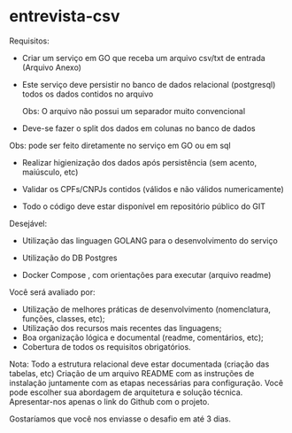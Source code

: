 # entrevista-csv

Requisitos:

- Criar um serviço em GO que receba um arquivo csv/txt de entrada (Arquivo Anexo)

- Este serviço deve persistir no banco de dados relacional (postgresql) todos os dados contidos no arquivo

  Obs: O arquivo não possui um separador muito convencional

 

- Deve-se fazer o split dos dados em colunas no banco de dados

 Obs: pode ser feito diretamente no serviço em GO ou em sql

 

- Realizar higienização dos dados após persistência (sem acento, maiúsculo, etc)

- Validar os CPFs/CNPJs contidos (válidos e não válidos numericamente)

- Todo o código deve estar disponível em repositório público do GIT

 

Desejável:
- Utilização das linguagen GOLANG para o desenvolvimento do serviço
- Utilização do DB Postgres

- Docker Compose , com orientações para executar (arquivo readme) 

Você será avaliado por:
- Utilização de melhores práticas de desenvolvimento (nomenclatura, funções, classes, etc);
- Utilização dos recursos mais recentes das linguagens;
- Boa organização lógica e documental (readme, comentários, etc);
- Cobertura de todos os requisitos obrigatórios.

Nota:
Todo a estrutura relacional deve estar documentada (criação das tabelas, etc)
Criação de um arquivo README com as instruções de instalação juntamente com as etapas necessárias para configuração.
Você pode escolher sua abordagem de arquitetura e solução técnica.
Apresentar-nos apenas o link do Github com o projeto.

 

Gostaríamos que você nos enviasse o desafio em até 3 dias.
